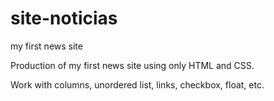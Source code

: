 # site-noticias
my first news site

Production of my first news site using only HTML and CSS.

Work with columns, unordered list, links, checkbox, float, etc.
